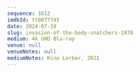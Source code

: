 ```yaml
---
sequence: 1612
imdbId: tt0077745
date: 2024-07-18
slug: invasion-of-the-body-snatchers-1978
medium: 4k UHD Blu-ray
venue: null
venueNotes: null
mediumNotes: Kino Lorber, 2021
---
```


